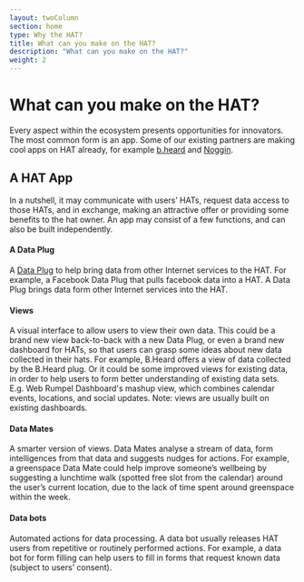 ```yaml
---
layout: twoColumn
section: home
type: Why the HAT?
title: What can you make on the HAT?
description: "What can you make on the HAT?"
weight: 2
---
```


# What can you make on the HAT?

Every aspect within the ecosystem presents opportunities for innovators. The most common form is an app. Some of our existing partners are making cool apps on HAT already, for example [b.heard](https://www.bheard.com/) and [Noggin](https://www.nogginasia.com/). 

## A HAT App
In a nutshell, it may communicate with users’ HATs, request data access to those HATs, and in exchange, making an attractive offer or providing some benefits to the hat owner. An app may consist of a few functions, and can also be built independently. 

#### A Data Plug 
A [Data Plug](https://github.com/Hub-of-all-Things/DataPlugs) to help bring data from other Internet services to the HAT. For example, a Facebook Data Plug that pulls facebook data into a HAT. A Data Plug brings data form other Internet services into the HAT.

#### Views
A visual interface to allow users to view their own data. This could be a brand new view back-to-back with a new Data Plug, or even a brand new dashboard for HATs, so that users can grasp some ideas about new data collected in their hats. For example, B.Heard offers a view of data collected by the B.Heard plug. Or it could be some improved views for existing data, in order to help users to form better understanding of existing data sets. E.g. Web Rumpel Dashboard's mashup view, which combines calendar events, locations, and social updates. 
Note: views are usually built on existing dashboards. 

####	Data Mates
A smarter version of views. Data Mates analyse a stream of data, form intelligences from that data and suggests nudges for actions. For example, a greenspace Data Mate could help improve someone’s wellbeing by suggesting a lunchtime walk (spotted free slot from the calendar) around the user’s current location, due to the lack of time spent around greenspace within the week. 

#### Data bots
Automated actions for data processing. A data bot usually releases HAT users from repetitive or routinely performed actions. For example, a data bot for form filling can help users to fill in forms that request known data (subject to users’ consent). 
